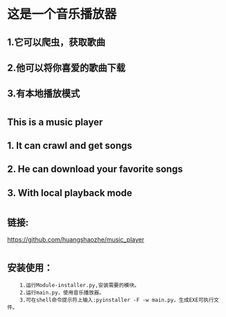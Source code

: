 

# 这是一个音乐播放器
## 1.它可以爬虫，获取歌曲
## 2.他可以将你喜爱的歌曲下载
## 3.有本地播放模式

#

## This is a music player
## 1. It can crawl and get songs
## 2. He can download your favorite songs
## 3. With local playback mode

#

## 链接:
https://github.com/huangshaozhe/music_player

#

## 安装使用：
        1.运行Module-installer.py,安装需要的模块。
        2.运行main.py，使用音乐播放器。
        3.可在shell命令提示符上输入:pyinstaller -F -w main.py，生成EXE可执行文件。
